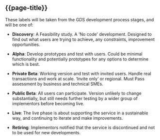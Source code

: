## {{page-title}}

These labels will be taken from the GDS development process stages, and will be one of:

- **Discovery**: A Feasibility study. A 'No code' development. Designed to find out what users are trying to achieve, any constraints, improvement opportunities.

- **Alpha**: Develop prototypes and test with users. Could be minimal functionality and potentially prototypes for any options to determine which is best.

- **Private Beta**: Working version and test with invited users. Handle real transactions and work at scale. ‘Invite only’ or regional. Must Pass assessment by business and technical SMEs.

- **Public Beta**: All users can participate. Version unlikely to change substantially, but still needs further testing by a wider group of implementors before becoming live.

- **Live**: The live phase is about supporting the service in a sustainable way, and continuing to iterate and make improvements.

- **Retiring**: Implementors notified that the service is discontinued and not to be used for new developments.